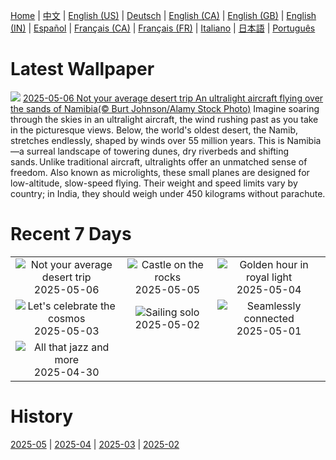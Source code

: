 [Home](../README.md) | [中文](zh-CN.md) | [English (US)](en-US.md) | [Deutsch](de-DE.md) | [English (CA)](en-CA.md) | [English (GB)](en-GB.md) | [English (IN)](en-IN.md) | [Español](es-ES.md) | [Français (CA)](fr-CA.md) | [Français (FR)](fr-FR.md) | [Italiano](it-IT.md) | [日本語](ja-JP.md) | [Português](pt-BR.md)

# Latest Wallpaper
![](https://www.bing.com/th?id=OHR.FlyoverNamibia_EN-IN3642714628_UHD.jpg)
[2025-05-06 Not your average desert trip An ultralight aircraft flying over the sands of Namibia(© Burt Johnson/Alamy Stock Photo)](https://www.bing.com/th?id=OHR.FlyoverNamibia_EN-IN3642714628_UHD.jpg)
Imagine soaring through the skies in an ultralight aircraft, the wind rushing past as you take in the picturesque views. Below, the world's oldest desert, the Namib, stretches endlessly, shaped by winds over 55 million years. This is Namibia—a surreal landscape of towering dunes, dry riverbeds and shifting sands. Unlike traditional aircraft, ultralights offer an unmatched sense of freedom. Also known as microlights, these small planes are designed for low-altitude, slow-speed flying. Their weight and speed limits vary by country; in India, they should weigh under 450 kilograms without parachute.

# Recent 7 Days
|  |  |  |
|:---:|:---:|:---:|
| ![](https://www.bing.com/th?id=OHR.FlyoverNamibia_EN-IN3642714628_400x240.jpg "Not your average desert trip") 2025-05-06 | ![](https://www.bing.com/th?id=OHR.DunluceIreland_EN-IN3454088296_400x240.jpg "Castle on the rocks") 2025-05-05 | ![](https://www.bing.com/th?id=OHR.MysorePalace_EN-IN3228585823_400x240.jpg "Golden hour in royal light") 2025-05-04 |
| ![](https://www.bing.com/th?id=OHR.ArchesGalaxy_EN-IN0648210386_400x240.jpg "Let's celebrate the cosmos") 2025-05-03 | ![](https://www.bing.com/th?id=OHR.BrazilHeron_EN-IN0370124301_400x240.jpg "Sailing solo") 2025-05-02 | ![](https://www.bing.com/th?id=OHR.SeaLink_EN-IN8546932125_400x240.jpg "Seamlessly connected") 2025-05-01 |
| ![](https://www.bing.com/th?id=OHR.ColtraneBand_EN-IN4058785023_400x240.jpg "All that jazz and more") 2025-04-30 |  |  |

# History
[2025-05](../archives/wallpaper/en-IN/w_2025_05.md) | [2025-04](../archives/wallpaper/en-IN/w_2025_04.md) | [2025-03](../archives/wallpaper/en-IN/w_2025_03.md) | [2025-02](../archives/wallpaper/en-IN/w_2025_02.md)
